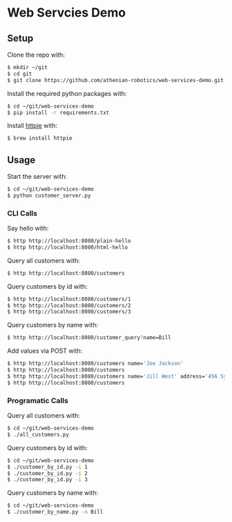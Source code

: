 # Web Servcies Demo

## Setup

Clone the repo with:
```bash
$ mkdir ~/git
$ cd git
$ git clone https://github.com/athenian-robotics/web-services-demo.git
```

Install the required python packages with:
```bash
$ cd ~/git/web-services-demo
$ pip install -r requirements.txt
```

Install [httpie](https://httpie.org) with:
```bash
$ brew install httpie
```

## Usage

Start the server with:
```bash
$ cd ~/git/web-services-demo
$ python customer_server.py
```

### CLI Calls

Say hello with:
```bash
$ http http://localhost:8080/plain-hello
$ http http://localhost:8080/html-hello
```

Query all customers with:
```bash
$ http http://localhost:8080/customers
```

Query customers by id with:
```bash
$ http http://localhost:8080/customers/1
$ http http://localhost:8080/customers/2
$ http http://localhost:8080/customers/3
```

Query customers by name with:
```bash
$ http http://localhost:8080/customer_query?name=Bill
```

Add values via POST with:
```bash
$ http http://localhost:8080/customers name='Joe Jackson' 
$ http http://localhost:8080/customers
$ http http://localhost:8080/customers name='Jill West' address='456 Sycamore Lane'
$ http http://localhost:8080/customers
```

### Programatic Calls

Query all customers with:
```bash
$ cd ~/git/web-services-demo
$ ./all_customers.py
```

Query customers by id with:
```bash
$ cd ~/git/web-services-demo
$ ./customer_by_id.py -i 1
$ ./customer_by_id.py -i 2
$ ./customer_by_id.py -i 3
```

Query customers by name with:
```bash
$ cd ~/git/web-services-demo
$ ./customer_by_name.py -n Bill
```

